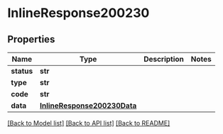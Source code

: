 # InlineResponse200230

## Properties
Name | Type | Description | Notes
------------ | ------------- | ------------- | -------------
**status** | **str** |  | 
**type** | **str** |  | 
**code** | **str** |  | 
**data** | [**InlineResponse200230Data**](InlineResponse200230Data.md) |  | 

[[Back to Model list]](../README.md#documentation-for-models) [[Back to API list]](../README.md#documentation-for-api-endpoints) [[Back to README]](../README.md)

